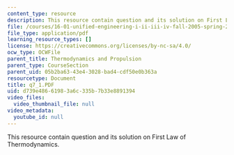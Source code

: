 ```yaml
---
content_type: resource
description: This resource contain question and its solution on First Law of Thermodynamics.
file: /courses/16-01-unified-engineering-i-ii-iii-iv-fall-2005-spring-2006/d739e48661983a6c335b7b33e8891394_q7_1.PDF
file_type: application/pdf
learning_resource_types: []
license: https://creativecommons.org/licenses/by-nc-sa/4.0/
ocw_type: OCWFile
parent_title: Thermodynamics and Propulsion
parent_type: CourseSection
parent_uid: 05b2ba63-43e4-3028-bad4-cdf50e0b363a
resourcetype: Document
title: q7_1.PDF
uid: d739e486-6198-3a6c-335b-7b33e8891394
video_files:
  video_thumbnail_file: null
video_metadata:
  youtube_id: null
---
```

This resource contain question and its solution on First Law of Thermodynamics.